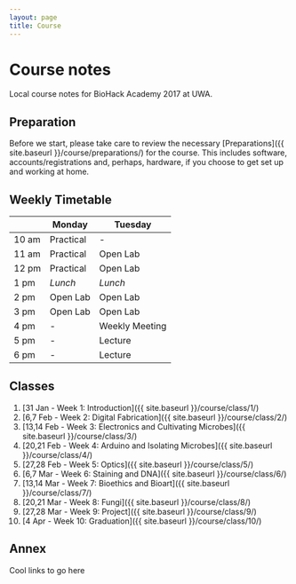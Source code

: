 ```yaml
---
layout: page
title: Course
---
```


# Course notes

Local course notes for BioHack Academy 2017 at UWA.

## Preparation

Before we start, please take care to review the necessary [Preparations]({{ site.baseurl }}/course/preparations/) for the course. This includes software, accounts/registrations and, perhaps, hardware, if you choose to get set up and working at home.

## Weekly Timetable

|       | Monday    | Tuesday                   |
|-------|-----------|---------------------------|
| 10 am | Practical | -                         |
| 11 am | Practical | Open Lab                  |
| 12 pm | Practical | Open Lab                  |
| 1 pm  | _Lunch_   | _Lunch_                   |
| 2 pm  | Open Lab  | Open Lab                  |
| 3 pm  | Open Lab  | Open Lab                  |
| 4 pm  | -         | Weekly Meeting            |
| 5 pm  | -         | Lecture                   |
| 6 pm  | -         | Lecture                   |


## Classes

1. [31 Jan - Week 1: Introduction]({{ site.baseurl }}/course/class/1/)
2. [6,7 Feb - Week 2: Digital Fabrication]({{ site.baseurl }}/course/class/2/)
3. [13,14 Feb - Week 3: Electronics and Cultivating Microbes]({{ site.baseurl }}/course/class/3/)
4. [20,21 Feb - Week 4: Arduino and Isolating Microbes]({{ site.baseurl }}/course/class/4/)
5. [27,28 Feb - Week 5: Optics]({{ site.baseurl }}/course/class/5/)
6. [6,7 Mar - Week 6: Staining and DNA]({{ site.baseurl }}/course/class/6/)
7. [13,14 Mar - Week 7: Bioethics and Bioart]({{ site.baseurl }}/course/class/7/)
8. [20,21 Mar - Week 8: Fungi]({{ site.baseurl }}/course/class/8/)
9. [27,28 Mar - Week 9: Project]({{ site.baseurl }}/course/class/9/)
10. [4 Apr - Week 10: Graduation]({{ site.baseurl }}/course/class/10/)

## Annex

Cool links to go here

